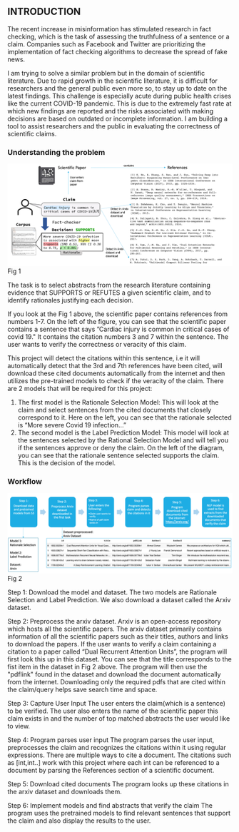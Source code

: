 ## **INTRODUCTION**

The recent increase in misinformation has stimulated research in fact checking, which is the task of assessing the truthfulness of a sentence or a claim.
Companies such as Facebook and Twitter are prioritizing the implementation of fact checking algorithms to decrease the spread of fake news.

I am trying to solve a similar problem but in the domain of scientific literature. 
Due to rapid growth in the scientific literature, it is difficult for researchers and the general public even more so, to stay up to date on the latest findings. This challenge is especially acute during public health crises like the current COVID-19 pandemic. This is due to the extremely fast rate at which new findings are reported and the risks associated with making decisions are based on outdated or incomplete information. 
I am building a tool to assist researchers and the public in evaluating the correctness of scientific claims.

### Understanding the problem

![](.README_images/5c2e82ee.png)
Fig 1

The task is to select abstracts from the research literature containing evidence that SUPPORTS or REFUTES a given scientific claim, and to identify rationales justifying each decision.

If you look at the Fig 1 above, the scientific paper contains references from numbers 1-7.
On the left of the figure, you can see that the scientific paper contains a sentence that says ”Cardiac injury is common in critical cases of covid 19." It contains the citation numbers 3 and 7 within the sentence. 
The user wants to verify the correctness or veracity of this claim.

This project will detect the citations within this sentence, i.e it will automatically detect that the 3rd and 7th references have been cited, will download these cited documents automatically from the internet and then utilizes the pre-trained models to check if the veracity of the claim.
There are 2 models that will be required for this project:
1) The first model is the Rationale Selection Model: 
   This will look at the claim and select sentences from the cited documents that closely correspond to it. Here on the left, you can see that the rationale selected is “More severe Covid 19 infection…”
2) The second model is the Label Prediction Model: 
   This model will look at the sentences selected by the Rational Selection Model and will tell you if the sentences approve or deny the claim. On the left of the diagram, you can see that the rationale sentence selected supports the claim. This is the decision of the model.


### Workflow

![](.README_images/213585e8.png)
Fig 2

Step 1: Download the model and dataset. 
The two models are Rationale Selection and Label Prediction. We also download a dataset called the Arxiv dataset.

Step 2: Preprocess the arxiv dataset.
Arxiv is an open-access repository which hosts all the scientific papers. The arxiv dataset primarily contains information of all the scientific papers such as their titles, authors and links to download the papers.
If the user wants to verify a claim containing a citation to a paper called “Dual Recurrent Attention Units”, the program will first look this up in this dataset. You can see that the title corresponds to the fist item in the dataset in Fig 2 above. The program will then use the "pdflink" found in the dataset and download the document automatically from the internet. 
Downloading only the required pdfs that are cited within the claim/query helps save search time and space.

Step 3: Capture User Input
The user enters the claim(which is a sentence) to be verified.
The user also enters the name of the scientific paper this claim exists in and the number of top matched abstracts the user would like to view.

Step 4: Program parses user input
The program parses the user input, preprocesses the claim and recognizes the citations within it using regular expressions. There are multiple ways to cite a document. The citations such as [int,int..] work with this project where each int can be referenced to a document by parsing the References section of a scientific document.

Step 5: Download cited documents
The program looks up these citations in the arxiv dataset and downloads them.

Step 6: Implement models and find abstracts that verify the claim
The program uses the pretrained models to find relevant sentences that support the claim and also display the results to the user.






